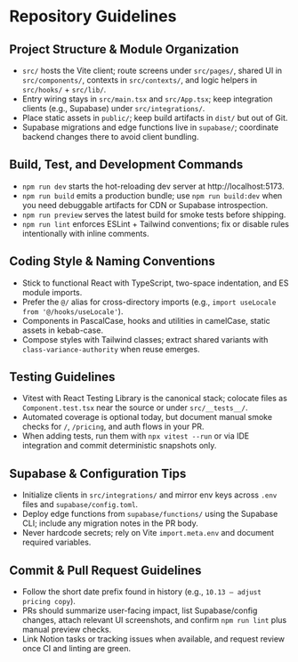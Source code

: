 # Repository Guidelines

## Project Structure & Module Organization
- `src/` hosts the Vite client; route screens under `src/pages/`, shared UI in `src/components/`, contexts in `src/contexts/`, and logic helpers in `src/hooks/` + `src/lib/`.
- Entry wiring stays in `src/main.tsx` and `src/App.tsx`; keep integration clients (e.g., Supabase) under `src/integrations/`.
- Place static assets in `public/`; keep build artifacts in `dist/` but out of Git.
- Supabase migrations and edge functions live in `supabase/`; coordinate backend changes there to avoid client bundling.

## Build, Test, and Development Commands
- `npm run dev` starts the hot-reloading dev server at http://localhost:5173.
- `npm run build` emits a production bundle; use `npm run build:dev` when you need debuggable artifacts for CDN or Supabase introspection.
- `npm run preview` serves the latest build for smoke tests before shipping.
- `npm run lint` enforces ESLint + Tailwind conventions; fix or disable rules intentionally with inline comments.

## Coding Style & Naming Conventions
- Stick to functional React with TypeScript, two-space indentation, and ES module imports.
- Prefer the `@/` alias for cross-directory imports (e.g., `import useLocale from '@/hooks/useLocale'`).
- Components in PascalCase, hooks and utilities in camelCase, static assets in kebab-case.
- Compose styles with Tailwind classes; extract shared variants with `class-variance-authority` when reuse emerges.

## Testing Guidelines
- Vitest with React Testing Library is the canonical stack; colocate files as `Component.test.tsx` near the source or under `src/__tests__/`.
- Automated coverage is optional today, but document manual smoke checks for `/`, `/pricing`, and auth flows in your PR.
- When adding tests, run them with `npx vitest --run` or via IDE integration and commit deterministic snapshots only.

## Supabase & Configuration Tips
- Initialize clients in `src/integrations/` and mirror env keys across `.env` files and `supabase/config.toml`.
- Deploy edge functions from `supabase/functions/` using the Supabase CLI; include any migration notes in the PR body.
- Never hardcode secrets; rely on Vite `import.meta.env` and document required variables.

## Commit & Pull Request Guidelines
- Follow the short date prefix found in history (e.g., `10.13 – adjust pricing copy`).
- PRs should summarize user-facing impact, list Supabase/config changes, attach relevant UI screenshots, and confirm `npm run lint` plus manual preview checks.
- Link Notion tasks or tracking issues when available, and request review once CI and linting are green.
